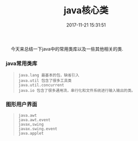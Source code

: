 ﻿---
title: java核心类
date: 2017-11-21 15:31:51
tags: java 
categories: java

---
  
 &nbsp;&nbsp;&nbsp;&nbsp;今天来总结一下java中的常用类库以及一些其他相关的类.
### java常用类库
>     java.lang 最基本的包，缺省引入
>     java.util 包含了很多工具类
>     java.util.concurrent
>     java.io 包含了很多通用流，串行化和文件系统进行输入输出的类。  
### 图形用户界面  
>     java.awt  
>     java.awt.event  
>     javax,swing  
>     javax.swing.event  
>     java.applet

  

     